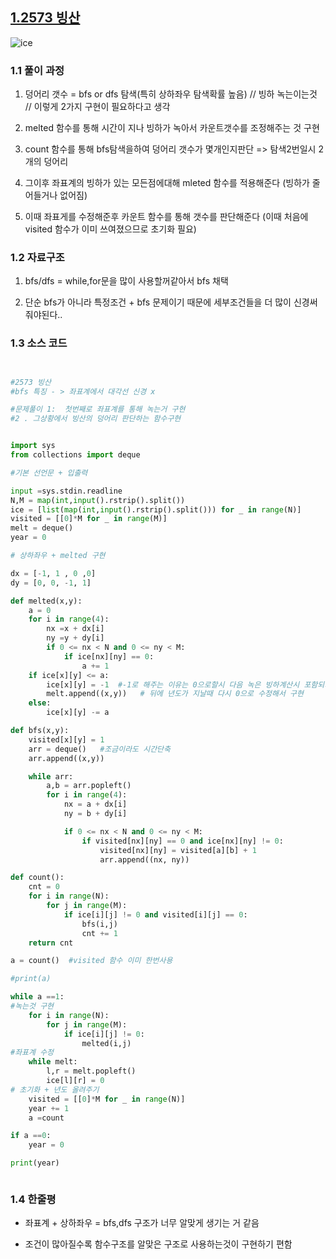 ## [1.2573 빙산 ](https://www.acmicpc.net/problem/2573)

![ice](https://user-images.githubusercontent.com/87264787/129874724-90c47164-fd9e-473f-a40d-8621635af4c9.png)

### 1.1 풀이 과정

1.  덩어리 갯수 = bfs or dfs 탐색(특히 상하좌우 탐색확률 높음) // 빙하 녹는이는것 // 이렇게 2가지 구현이 필요하다고 생각

1.  melted 함수를 통해 시간이 지나 빙하가 녹아서 카운트갯수를 조정해주는 것 구현

1.  count 함수를 통해 bfs탐색을하여 덩어리 갯수가 몇개인지판단 => 탐색2번일시 2개의 덩어리

1.  그이후 좌표계의 빙하가 있는 모든점에대해 mleted 함수를 적용해준다 (빙하가 줄어들거나 없어짐)

1. 이때 좌표게를 수정해준후 카운트 함수를 통해 갯수를 판단해준다 (이때 처음에 visited 함수가 이미 쓰여졌으므로 초기화 필요)





### 1.2 자료구조

1.  bfs/dfs = while,for문을 많이 사용할꺼같아서 bfs 채택

1.  단순 bfs가 아니라 특정조건 + bfs 문제이기 때문에 세부조건들을 더 많이 신경써 줘야된다..

### 1.3 소스 코드

```python


#2573 빙산
#bfs 특징 - > 좌표계에서 대각선 신경 x

#문제풀이 1:  첫번째로 좌표계를 통해 녹는거 구현
#2 . 그상황에서 빙산의 덩어리 판단하는 함수구현


import sys 
from collections import deque

#기본 선언문 + 입출력

input =sys.stdin.readline
N,M = map(int,input().rstrip().split())
ice = [list(map(int,input().rstrip().split())) for _ in range(N)]
visited = [[0]*M for _ in range(M)]
melt = deque()
year = 0

# 상하좌우 + melted 구현

dx = [-1, 1 , 0 ,0]
dy = [0, 0, -1, 1]

def melted(x,y):
    a = 0
    for i in range(4):
        nx =x + dx[i]
        ny =y + dy[i]
        if 0 <= nx < N and 0 <= ny < M:
            if ice[nx][ny] == 0:
                a += 1
    if ice[x][y] <= a:
        ice[x][y] = -1  #-1로 해주는 이유는 0으로할시 다음 녹은 빙하계산시 포함되기때문에 -1로 해준후
        melt.append((x,y))   # 뒤에 년도가 지날때 다시 0으로 수정해서 구현
    else:
        ice[x][y] -= a

def bfs(x,y):
    visited[x][y] = 1
    arr = deque()   #조금이라도 시간단축
    arr.append((x,y))

    while arr:
        a,b = arr.popleft()
        for i in range(4):
            nx = a + dx[i]
            ny = b + dy[i]

            if 0 <= nx < N and 0 <= ny < M:
                if visited[nx][ny] == 0 and ice[nx][ny] != 0:
                    visited[nx][ny] = visited[a][b] + 1
                    arr.append((nx, ny))

def count():
    cnt = 0
    for i in range(N):
        for j in range(M):
            if ice[i][j] != 0 and visited[i][j] == 0:
                bfs(i,j)
                cnt += 1
    return cnt

a = count()  #visited 함수 이미 한번사용

#print(a)

while a ==1:
#녹는것 구현
    for i in range(N):
        for j in range(M):
            if ice[i][j] != 0:
                melted(i,j)
#좌표계 수정
    while melt:
        l,r = melt.popleft()
        ice[l][r] = 0
# 초기화 + 년도 올려주기    
    visited = [[0]*M for _ in range(N)]
    year += 1
    a =count

if a ==0:
    year = 0

print(year)



```


### 1.4 한줄평

- 좌표계 + 상하좌우 = bfs,dfs 구조가 너무 알맞게 생기는 거 같음

- 조건이 많아질수록 함수구조를 알맞은 구조로 사용하는것이 구현하기 편함
